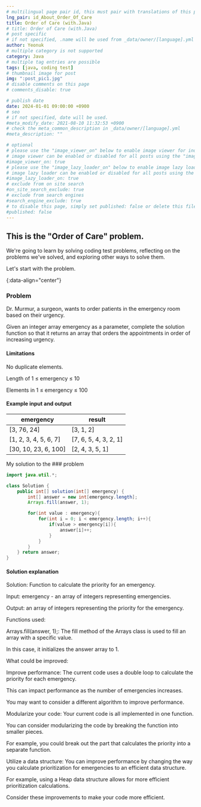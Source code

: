 ```yaml
---
# multilingual page pair id, this must pair with translations of this page. (This name must be unique)
lng_pair: id_About_Order_Of_Care
title: Order of Care (with.Java)
# title: Order of Care (with.Java)
# post specific
# if not specified, .name will be used from _data/owner/[language].yml
author: Yeonuk
# multiple category is not supported
category: Java
# multiple tag entries are possible
tags: [java, coding test]
# thumbnail image for post
img: ":post_pic1.jpg"
# disable comments on this page
# comments_disable: true

# publish date
date: 2024-01-01 09:00:00 +0900
# seo
# if not specified, date will be used.
#meta_modify_date: 2021-08-10 11:32:53 +0900
# check the meta_common_description in _data/owner/[language].yml
#meta_description: ""

# optional
# please use the "image_viewer_on" below to enable image viewer for individual pages or posts (_posts/ or [language]/_posts folders).
# image viewer can be enabled or disabled for all posts using the "image_viewer_posts: true" setting in _data/conf/main.yml.
#image_viewer_on: true
# please use the "image_lazy_loader_on" below to enable image lazy loader for individual pages or posts (_posts/ or [language]/_posts folders).
# image lazy loader can be enabled or disabled for all posts using the "image_lazy_loader_posts: true" setting in _data/conf/main.yml.
#image_lazy_loader_on: true
# exclude from on site search
#on_site_search_exclude: true
# exclude from search engines
#search_engine_exclude: true
# to disable this page, simply set published: false or delete this file
#published: false
---
```


<!-- outline-start -->

## This is the "Order of Care" problem.

We're going to learn by solving coding test problems, reflecting on the problems we've solved, and exploring other ways to solve them.

Let's start with the problem.

{:data-align="center"}

<!-- outline-end -->

### Problem

Dr. Murmur, a surgeon, wants to order patients in the emergency room based on their urgency.

Given an integer array emergency as a parameter, complete the solution function so that it returns an array that orders the appointments in order of increasing urgency.

#### Limitations

No duplicate elements.

Length of 1 ≤ emergency ≤ 10

Elements in 1 ≤ emergency ≤ 100

#### Example input and output

| emergency             | result                |
| --------------------- | --------------------- |
| [3, 76, 24]           | [3, 1, 2]             |
| [1, 2, 3, 4, 5, 6, 7] | [7, 6, 5, 4, 3, 2, 1] |
| [30, 10, 23, 6, 100]  | [2, 4, 3, 5, 1]       |

My solution to the ### problem

```java
import java.util.*;

class Solution {
    public int[] solution(int[] emergency) {
        int[] answer = new int[emergency.length];
        Arrays.fill(answer, 1);

        for(int value : emergency){
            for(int i = 0; i < emergency.length; i++){
                if(value > emergency[i]){
                    answer[i]++;
                }
            }
        }
    } return answer;
}
```

#### Solution explanation

Solution: Function to calculate the priority for an emergency.

Input: emergency - an array of integers representing emergencies.

Output: an array of integers representing the priority for the emergency.

Functions used:

Arrays.fill(answer, 1);: The fill method of the Arrays class is used to fill an array with a specific value.

In this case, it initializes the answer array to 1.

What could be improved:

Improve performance: The current code uses a double loop to calculate the priority for each emergency.

This can impact performance as the number of emergencies increases.

You may want to consider a different algorithm to improve performance.

Modularize your code: Your current code is all implemented in one function.

You can consider modularizing the code by breaking the function into smaller pieces.

For example, you could break out the part that calculates the priority into a separate function.

Utilize a data structure: You can improve performance by changing the way you calculate prioritization for emergencies to an efficient data structure.

For example, using a Heap data structure allows for more efficient prioritization calculations.

Consider these improvements to make your code more efficient.
